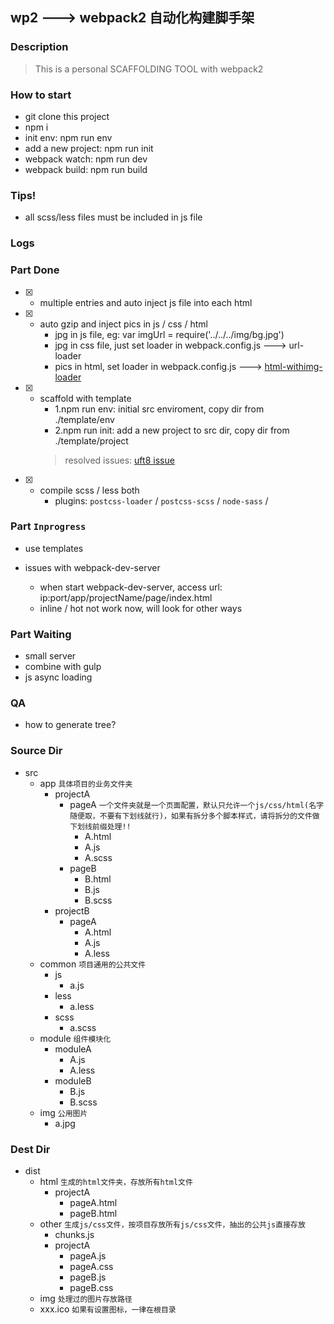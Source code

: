## wp2 ---> webpack2 自动化构建脚手架

### Description
> This is a personal SCAFFOLDING TOOL with webpack2

### How to start
- git clone this project
- npm i
- init env: npm run env
- add a new project: npm run init
- webpack watch: npm run dev
- webpack build: npm run build

### Tips!
- all scss/less files must be included in js file

### Logs

### Part Done
- [x] - multiple entries and auto inject js file into each html

- [x] - auto gzip and inject pics in js / css / html
    - jpg in js file, eg: var imgUrl = require('../../../img/bg.jpg')
    - jpg in css file, just set loader in webpack.config.js ---> url-loader
    - pics in html, set loader in webpack.config.js ---> [html-withimg-loader](https://github.com/wzsxyz/html-withimg-loader)

- [x] - scaffold with template
    - 1.npm run env: initial src enviroment, copy dir from ./template/env
    - 2.npm run init: add a new project to src dir, copy dir from ./template/project
    > resolved issues: [uft8 issue](http://ask.csdn.net/questions/167560)

- [x] - compile scss / less both
    - plugins: `postcss-loader` / `postcss-scss` / `node-sass` / 

### Part `Inprogress`
+ use templates

+ issues with webpack-dev-server
    - when start webpack-dev-server, access url: ip:port/app/projectName/page/index.html
    - inline / hot not work now, will look for other ways

### Part Waiting
+ small server
+ combine with gulp
+ js async loading


### QA
+ how to generate tree?

### Source Dir
- src
    - app `具体项目的业务文件夹`
        - projectA
            - pageA `一个文件夹就是一个页面配置，默认只允许一个js/css/html(名字随便取，不要有下划线就行)，如果有拆分多个脚本样式，请将拆分的文件做下划线前缀处理!!`
                - A.html
                - A.js
                - A.scss
            - pageB
                - B.html
                - B.js
                - B.scss
        - projectB
            - pageA
                - A.html
                - A.js
                - A.less
    - common `项目通用的公共文件`
        - js
            - a.js
        - less
            - a.less
        - scss
            - a.scss
    - module `组件模块化`
        - moduleA
            - A.js
            - A.less
        - moduleB
            - B.js
            - B.scss
    - img `公用图片`
        - a.jpg

### Dest Dir
- dist
    - html `生成的html文件夹，存放所有html文件`
        - projectA
            - pageA.html
            - pageB.html
    - other `生成js/css文件，按项目存放所有js/css文件，抽出的公共js直接存放`
        - chunks.js
        - projectA
            - pageA.js
            - pageA.css
            - pageB.js
            - pageB.css
    - img `处理过的图片存放路径`
    - xxx.ico `如果有设置图标，一律在根目录`


